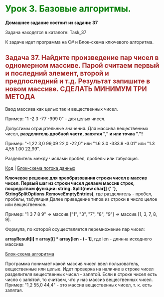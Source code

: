 #
# <span style="color: green"> Урок 3. Базовые алгоритмы. </span>

 __Домашнее задание состоит из задачи: 37__
 
 Задача находятся в каталоге: Task_37
 
 К задаче идет программа на C# и Блок-схема ключевого алгоритма.


## <span style="color: brown"> Задача 37. Найдите произведение пар чисел в одномерном массиве. Парой считаем первый и последний элемент, второй и предпоследний и т.д. Результат запишите в новом массиве. СДЕЛАТЬ МИНИМУМ ТРИ МЕТОДА </span>


Ввод массива как целых так и вещественных чисел.

Пример: "1  -2  3  -77  -999 0" - для целых чисел.

Допустимы отрицательные значения.
Для массива вещественных чисел, __разделитель дробной части, запятая "," и или точка "."!__

Пример: "-1,22  3,0  99,09  22,0  -22,0" или "1.6 3.0 -333.9 -3.01" или "1.3 4,55 1.00 22,99".

Разделитель между числами пробел, пробелы или табуляция.

[Код](Task_37/Program.cs) | [Блок-схема потока данных](/diagram.drawio.png)

__Ключевое решение для преобразования строки чисел в массив чисел. Первый шаг из строки чисел делаем массив строк, посредством функции: string. Split(new char[] {' '}, StringSplitOptions.RemoveEmptyEntries)__, где разделитель - пробел, пробелы, табуляция
Далее приведение типов из строки в число целое или вещественное.

Пример: "1 3 7 8 9" => массив ["1", "3", "7", "8", "9"] => массив [1, 3, 7, 8, 9].

Формула, по которой осуществляется перемножение пар чисел:

__arrayResult[i] = array[i] * array[len - i - 1]__, где len - длинна исходного массива

[Блок-схема алгоритма](/diagram.drawio.png)

Программа понимает какой массив чисел ввел пользователь, вещественные или целые. Идет проверка на наличие в строке чисел разделителя вещественных чисел - запятой. Если в строке чисел есть число с запятой, то считаем, что
у нас массив вещественных чисел. Пример: "1,2 55,0 44,4" - это массив вещественных чисел, т. к. есть запятая.

